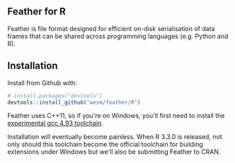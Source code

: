 ## Feather for R

Feather is file format designed for efficient on-disk serialisation of data frames that can be shared across programming languages (e.g. Python and R).

## Installation

Install from Github with:

```R
# install.packages("devtools")
devtools::install_github("wesm/feather/R")
```

Feather uses C++11, so if you're on Windows, you'll first need to install the [experimental gcc 4.93 toolchain](https://github.com/rwinlib/r-base/wiki/Testing-Packages-with-Experimental-R-Devel-Build-for-Windows). 

Installation will eventually become painless. When R 3.3.0 is released, not only should this toolchain become the official toolchain for building extensions under Windows but we'll also be submitting Feather to CRAN.
